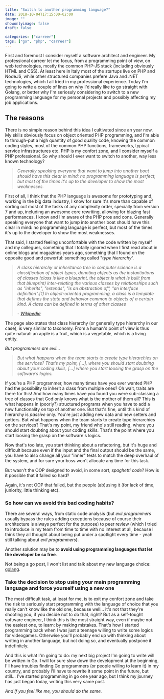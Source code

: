 ```yaml
---
title: "Switch to another programming language?"
date: 2018-10-04T17:15:00+02:00
image: ""
showonlyimage: false
draft: false

categories: ["carreer"]
tags: ["go", "php", "carreer"]
---
```


First and foremost I consider myself a software architect and engineer. My professional
carreer let me focus, from a programming point of view, on web technologies,
mostly the common PHP-JS stack (including obviously HTML and CSS). At least here
in Italy most of the startups live on PHP and NodeJS, while other structured companies
prefere Java and .NET technologies, which I all tried in my professional experience.
Today I'm going to write a couple of lines on why I'd really like to go straight with Golang,
or better why I'm seriosuly considering to switch to a new programming language for
my personal projects and possibly affecting my job applications.

## The reasons

There is no simple reason behind this idea I cultivated since an year now.
My skills obviously focus on object oriented PHP programming, and I'm able to
through-put a high quantity of good quality code, knowing the common coding styles,
most of the common PHP functions, frameworks, typical service infrastructures etc.
PHP is my confort zone, and I consider myself a PHP professional. So why should I
ever want to switch to another, way less known technology?

> *Generally speaking everyone that want to jump into another boat should have this
> clear in mind: no programming language is perfect, but most of the times it's up
> to the developer to show the most weaknesses.*

First of all, I think that the PHP language is awesome for prototyping and, working
in the big data industry, I know for sure it's more than capable of sorting out
most of the tasks of any complexity order, specially from version 7 and up, including
an awesome core rewriting, allowing for blazing fast performances. I know and
I'm aware of the PHP pros and cons. Generally speaking everyone that want to jump
into another boat should have this clear in mind: no programming language is
perfect, but most of the times it's up to the developer to show the most weaknesses.

That said, I started feeling unconfortable with the code written by myself and my
collegues, something that I totally ignored when I first read about in online blogs
and magazines years ago, something that I found on the opposite good and powerful:
something called "*type hierarchy*".

> *A class hierarchy or inheritance tree in computer science is a classification
> of object types, denoting objects as the instantiations of classes (class is
> like a blueprint, the object is what is built from that blueprint) inter-relating
> the various classes by relationships such as "inherits", "extends", "is an
> abstraction of", "an interface definition".[1] In object-oriented programming,
> a class is a template that defines the state and behavior common to objects
> of a certain kind. A class can be defined in terms of other classes*
>
> *- [Wikipedia](https://en.wikipedia.org/wiki/Class_hierarchy)*

The page also states that class hierarchy (or generally type hierarchy in our case),
is very similar to taxonomy. From a human's point of view is thus quite natural:
an apple is a fruit, which is a vegetable, which is a living entity.

*But programmers are evil...*

> *But what happens when the team starts to create type hierarchies on the services?
> That’s my point, [...], where you should start doubting about your coding skills,
> [...] where you start loosing the grasp on the software’s logics.*

If you're a PHP programmer, how many times have you ever wanted PHP had the possibility
to inherit a class from multiple ones? Oh wait, traits are there for this! And how
many times have you found you were sub-classing a tree of classes that God only knows
what is the mother of them all? This is what happens in (poorly?) structured programs
when you have to add a new functionality on top of another one. But that's fine,
until this kind of hierarchy is *passive* only. You're just adding new data and
new setters and getters. But what happens when the team starts to create type hierarchies
on the services? That's my point, my friend who's still reading, where you should
start doubting about your coding skills. That's the point where you start loosing
the grasp on the software's logics.

Now that's too late, you start thinking about a refactoring, but it's huge and difficult
because even if the input and the final output should be the same, you have to
also change all your "inner" tests to match the deep overhaul of the system, and
for sure your boss won't allocate any time for this task.

But wasn't the OOP designed to avoid, in some sort, *spaghetti code*? How is it
possible that it failed so hard?

Again, it's not OOP that failed, but the people (ab)using it (for lack of time,
juniority, little thinking etc).

### So how can we avoid this bad coding habits?

There are several ways, from static code analysis (but *evil programmers* usually
bypass the rules adding exceptions because of course their architecture is always
perfect for the purpose) to peer review (which I tried to introduce in my team
from time to time with no interest at all, because I think they all thought about
being put under a spotlight every time - yeah still talking about *evil programmers*).

Another solution may be to **avoid using programming languages that let the developer
be so free**.

Not being a go post, I won't list and talk about my new language choice: [golang](https://golang.org).

### Take the decision to stop using your main programming language and force yourself using a new one

The most difficult task, at least for me, is to exit my confort zone and take the
risk to seriously start programming with the language of choice that you really
can't know like the old one, because well... it's not that they're shooting you,
if you decide not to do that, right? But as a self-tought software
engineer, I think this is the most straight way, even if maybe not the easiest one, to learn:
by making mistakes. That's how I started programming back when I was just a teenage
willing to write some logics for videogames. Otherwise you'll probably end up with
thinking about writing in another language, but not doing so, and eventually postpone
it indefinitely.

And this is what I'm going to do: my next big project I'm going to write will be
written in Go. I will for sure slow down the development at the beginning, I'll
have troubles finding Go programmers (or people willing to learn it) in my country,
and probably I'll have to rewrite it some point in the future, but still... I've
started programming in go one year ago, but I think my journey has just began today,
writing this very same post.

*And if you feel like me, you should do the same.*

